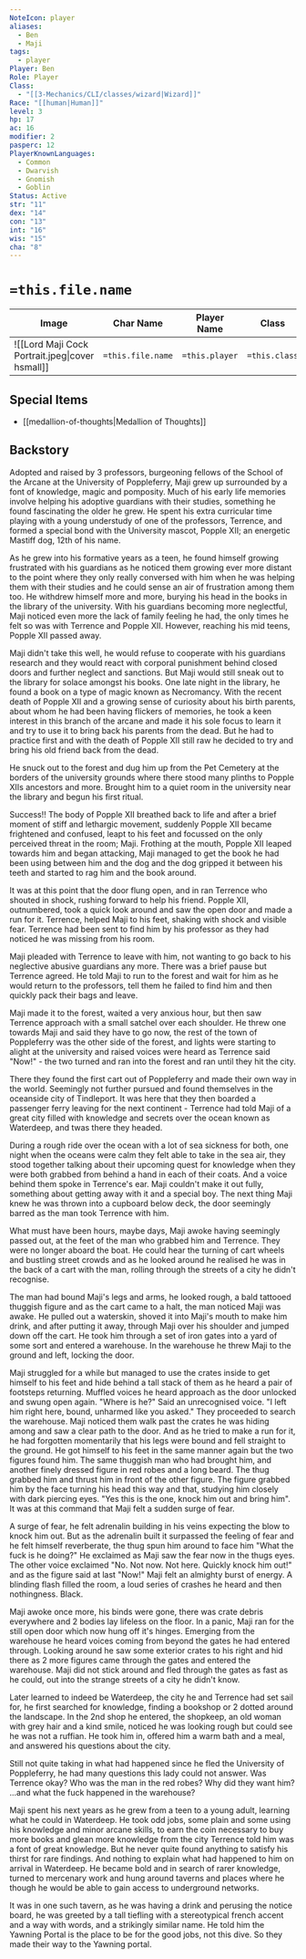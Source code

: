 ```yaml
---
NoteIcon: player
aliases:
  - Ben
  - Maji
tags:
  - player
Player: Ben
Role: Player
Class:
  - "[[3-Mechanics/CLI/classes/wizard|Wizard]]"
Race: "[[human|Human]]"
level: 3
hp: 17
ac: 16
modifier: 2
pasperc: 12
PlayerKnownLanguages:
  - Common
  - Dwarvish
  - Gnomish
  - Goblin
Status: Active
str: "11"
dex: "14"
con: "13"
int: "16"
wis: "15"
cha: "8"
---
```

# `=this.file.name`

| Image                                           | Char Name         | Player Name    | Class         | Race         | Level         |
| ----------------------------------------------- | ----------------- | -------------- | ------------- | ------------ | ------------- |
| ![[Lord Maji Cock Portrait.jpeg\|cover hsmall]] | `=this.file.name` | `=this.player` | `=this.class` | `=this.race` | `=this.level` |

## Special Items
- [[medallion-of-thoughts|Medallion of Thoughts]]

## Backstory
Adopted and raised by 3 professors, burgeoning fellows of the School of the Arcane at the University of Poppleferry, Maji grew up surrounded by a font of knowledge, magic and pomposity. Much of his early life memories involve helping his adoptive guardians with their studies, something he found fascinating the older he grew. He spent his extra curricular time playing with a young understudy of one of the professors, Terrence, and formed a special bond with the University mascot, Popple XII; an energetic Mastiff dog, 12th of his name. 

As he grew into his formative years as a teen, he found himself growing frustrated with his guardians as he noticed them growing ever more distant to the point where they only really conversed with him when he was helping them with their studies and he could sense an air of frustration among them too. He withdrew himself more and more, burying his head in the books in the library of the university. With his guardians becoming more neglectful, Maji noticed even more the lack of family feeling he had, the only times he felt so was with Terrence and Popple XII. However, reaching his mid teens, Popple XII passed away.

Maji didn't take this well, he would refuse to cooperate with his guardians research and they would react with corporal punishment behind closed doors and further neglect and sanctions. But Maji would still sneak out to the library for solace amongst his books. One late night in the library, he found a book on a type of magic known as Necromancy. With the recent death of Popple XII and a growing sense of curiosity about his birth parents, about whom he had been having flickers of memories, he took a keen interest in this branch of the arcane and made it his sole focus to learn it and try to use it to bring back his parents from the dead. But he had to practice first and with the death of Popple XII still raw he decided to try and bring his old friend back from the dead.

He snuck out to the forest and dug him up from the Pet Cemetery at the borders of the university grounds where there stood many plinths to Popple XIIs ancestors and more. Brought him to a quiet room in the university near the library and begun his first ritual.

Success!! The body of Popple XII breathed back to life and after a brief moment of stiff and lethargic movement, suddenly Popple XII became frightened and confused, leapt to his feet and focussed on the only perceived threat in the room; Maji. Frothing at the mouth, Popple XII leaped towards him and began attacking, Maji managed to get the book he had been using between him and the dog and the dog gripped it between his teeth and started to rag him and the book around.

It was at this point that the door flung open, and in ran Terrence who shouted in shock, rushing forward to help his friend. Popple XII, outnumbered, took a quick look around and saw the open door and made a run for it. Terrence, helped Maji to his feet, shaking with shock and visible fear. Terrence had been sent to find him by his professor as they had noticed he was missing from his room. 

Maji pleaded with Terrence to leave with him, not wanting to go back to his neglective abusive guardians any more. There was a brief pause but Terrence agreed. He told Maji to run to the forest and wait for him as he would return to the professors, tell them he failed to find him and then quickly pack their bags and leave. 

Maji made it to the forest, waited a very anxious hour, but then saw Terrence approach with a small satchel over each shoulder. He threw one towards Maji and said they have to go now, the rest of the town of Poppleferry was the other side of the forest, and lights were starting to alight at the university and raised voices were heard as Terrence said "Now!" - the two turned and ran into the forest and ran until they hit the city. 

There they found the first cart out of Poppleferry and made their own way in the world. Seemingly not further pursued and found themselves in the oceanside city of Tindleport. It was here that they then boarded a passenger ferry leaving for the next continent - Terrence had told Maji of a great city filled with knowledge and secrets over the ocean known as Waterdeep, and twas there they headed. 

During a rough ride over the ocean with a lot of sea sickness for both, one night when the oceans were calm they felt able to take in the sea air, they stood together talking about their upcoming quest for knowledge when they were both grabbed from behind a hand in each of their coats. And a voice behind them spoke in Terrence's ear. Maji couldn't make it out fully, something about getting away with it and a special boy. The next thing Maji knew he was thrown into a cupboard below deck, the door seemingly barred as the man took Terrence with him.

What must have been hours, maybe days, Maji awoke having seemingly passed out, at the feet of the man who grabbed him and Terrence. They were no longer aboard the boat. He could hear the turning of cart wheels and bustling street crowds and as he looked around he realised he was in the back of a cart with the man, rolling through the streets of a city he didn't recognise. 

The man had bound Maji's legs and arms, he looked rough, a bald tattooed thuggish figure and as the cart came to a halt, the man noticed Maji was awake. He pulled out a waterskin, shoved it into Maji's mouth to make him drink, and after putting it away, through Maji over his shoulder and jumped down off the cart. He took him through a set of iron gates into a yard of some sort and entered a warehouse. In the warehouse he threw Maji to the ground and left, locking the door. 

Maji struggled for a while but managed to use the crates inside to get himself to his feet and hide behind a tall stack of them as he heard a pair of footsteps returning. Muffled voices he heard approach as the door unlocked and swung open again. "Where is he?" Said an unrecognised voice. "I left him right here, bound, unharmed like you asked." They proceeded to search the warehouse. Maji noticed them walk past the crates he was hiding among and saw a clear path to the door. And as he tried to make a run for it, he had forgotten momentarily that his legs were bound and fell straight to the ground. He got himself to his feet in the same manner again but the two figures found him. The same thuggish man who had brought him, and another finely dressed figure in red robes and a long beard. The thug grabbed him and thrust him in front of the other figure. The figure grabbed him by the face turning his head this way and that, studying him closely with dark piercing eyes. "Yes this is the one, knock him out and bring him". It was at this command that Maji felt a sudden surge of fear. 

A surge of fear, he felt adrenalin building in his veins expecting the blow to knock him out. But as the adrenalin built it surpassed the feeling of fear and he felt himself reverberate, the thug spun him around to face him "What the fuck is he doing?" He exclaimed as Maji saw the fear now in the thugs eyes. The other voice exclaimed "No. Not now. Not here. Quickly knock him out!" and as the figure said at last "Now!" Maji felt an almighty burst of energy. A blinding flash filled the room, a loud series of crashes he heard and then nothingness. Black.

Maji awoke once more, his binds were gone, there was crate debris everywhere and 2 bodies lay lifeless on the floor. In a panic, Maji ran for the still open door which now hung off it's hinges. Emerging from the warehouse he heard voices coming from beyond the gates he had entered through. Looking around he saw some exterior crates to his right and hid there as 2 more figures came through the gates and entered the warehouse. Maji did not stick around and fled through the gates as fast as he could, out into the strange streets of a city he didn't know. 

Later learned to indeed be Waterdeep, the city he and Terrence had set sail for, he first searched for knowledge, finding a bookshop or 2 dotted around the landscape. In the 2nd shop he entered, the shopkeep, an old woman with grey hair and a kind smile, noticed he was looking rough but could see he was not a ruffian. He took him in, offered him a warm bath and a meal, and answered his questions about the city. 

Still not quite taking in what had happened since he fled the University of Poppleferry, he had many questions this lady could not answer. Was Terrence okay? Who was the man in the red robes? Why did they want him? ...and what the fuck happened in the warehouse? 

Maji spent his next years as he grew from a teen to a young adult, learning what he could in Waterdeep. He took odd jobs, some plain and some using his knowledge and minor arcane skills, to earn the coin necessary to buy more books and glean more knowledge from the city Terrence told him was a font of great knowledge. But he never quite found anything to satisfy his thirst for rare findings. And nothing to explain what had happened to him on arrival in Waterdeep. He became bold and in search of rarer knowledge, turned to mercenary work and hung around taverns and places where he though he would be able to gain access to underground networks. 

It was in one such tavern, as he was having a drink and perusing the notice board, he was greeted by a tall tiefling with a stereotypical french accent and a way with words, and a strikingly similar name. He told him the Yawning Portal is the place to be for the good jobs, not this dive. So they made their way to the Yawning portal. 